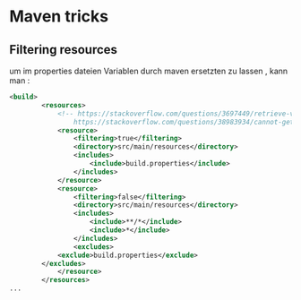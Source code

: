 # Maven tricks
## Filtering resources
um im properties dateien Variablen durch maven ersetzten zu lassen , kann man : 
```xml
<build>
		<resources>
			<!-- https://stackoverflow.com/questions/3697449/retrieve-version-from-maven-pom-xml-in-code/41791885 
				https://stackoverflow.com/questions/38983934/cannot-get-maven-project-version-property-in-a-spring-application-with-value -->
			<resource>
				<filtering>true</filtering>
				<directory>src/main/resources</directory>
				<includes>
					<include>build.properties</include>
				</includes>
			</resource>
			<resource>
				<filtering>false</filtering>
				<directory>src/main/resources</directory>
				<includes>
					<include>**/*</include>
					<include>*</include>
				</includes>
				<excludes>
            <exclude>build.properties</exclude>
        </excludes>
			</resource>
		</resources>
...
````
